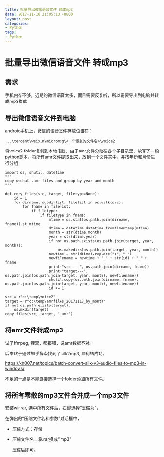 ```yaml
---
title: 批量导出微信语音文件 转成mp3
date: 2017-11-18 21:05:13 +0800
layout: post
categories:
- Python
tags:
- Python
---
```


# 批量导出微信语音文件 转成mp3

## 需求

手机内存不够，近期的微信语音太多，而且需要反复听，所以需要导出到电脑并转成mp3格式

## 导出微信语音文件到电脑

android手机上，微信的语音文件存放位置在：

```
...\tencent\weixin\micromsg\<一个很长的文件名>\voice2
```

将voice2 folder复制到本地电脑，由于amr文件分散在各个子目录里，故写了一段python脚本，将所有amr文件提取出来，放到一个文件夹中，并按年份和月份进行分组

```
import os, shutil, datetime
"""
copy wechat .amr files and group by year and month
"""

def copy_files(src, target, filetype=None):
    id = 1
    for dirname, subdirlist, filelist in os.walk(src):
        for fname in filelist:
            if filetype:
                if filetype in fname:
                    mtime = os.stat(os.path.join(dirname, fname)).st_mtime
                    dtime = datetime.datetime.fromtimestamp(mtime)
                    month = str(dtime.month)
                    year = str(dtime.year)
                    if not os.path.exists(os.path.join(target, year, month)):
                        os.makedirs(os.path.join(target, year, month))
                    newtime = str(dtime).replace(":", "-")
                    newfilename = newtime + "_" + str(id) + "_" + fname
                    print("src----", os.path.join(dirname, fname))
                    print("target---", os.path.join(os.path.join(target, year, month), newfilename))
                    shutil.copy(os.path.join(dirname, fname), os.path.join(os.path.join(target, year, month), newfilename))
                    id += 1

src = r"c:\temp\voice2"
target = r"c:\temp\amrfiles_20171118_by_month"
if not os.path.exists(target):
    os.mkdir(target)
copy_files(src, target, '.amr')
```



## 将amr文件转成mp3

试了ffmpeg, 狸窝，都报错，说amr数据不对。

后来终于通过知乎搜索找到了silk2mp3, 顺利转成功。

https://kn007.net/topics/batch-convert-silk-v3-audio-files-to-mp3-in-windows/

不足的一点是不能直接选择一个folder添加所有文件。

## 将所有零散的mp3文件合并成一个mp3文件

安装winrar, 选中所有文件后，右键选择“压缩为”，

在弹出的“压缩文件名和参数”对话框中，

- 压缩方式：存储

- 压缩文件名：将.rar换成“.mp3"

  压缩后即可。